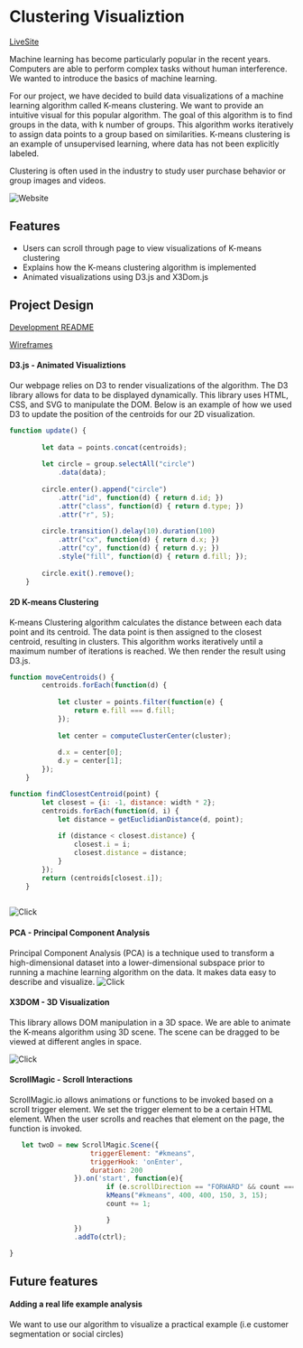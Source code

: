 # Clustering Visualiztion

[LiveSite][Clustering]

[Clustering]: https://clustervisualization.herokuapp.com/

Machine learning has become particularly popular in the recent years. Computers are able to perform complex tasks without human interference. We wanted to introduce the basics of machine learning.

For our project, we have decided to build data visualizations of a machine learning algorithm called K-means clustering. We want to provide an intuitive visual for this popular algorithm. The goal of this algorithm is to find groups in the data, with k number of groups. This algorithm works iteratively to assign data points to a group based on similarities. K-means clustering is an example of unsupervised learning, where data has not been explicitly labeled.

Clustering is often used in the industry to study user purchase behavior or group images and videos.

![Website](https://user-images.githubusercontent.com/26496447/29264745-1d17c0b8-8093-11e7-9db0-7541651c65a7.gif)

## Features

  * Users can scroll through page to view visualizations of K-means clustering
  * Explains how the K-means clustering algorithm is implemented
  * Animated visualizations using D3.js and X3Dom.js


## Project Design
[dev-readme]: docs/README.md
[wireframes]: docs/wireframes

[Development README][dev-readme]

[Wireframes][wireframes]


#### D3.js - Animated Visualiztions

Our webpage relies on D3 to render visualizations of the algorithm. The D3 library allows for data to be displayed dynamically. This library uses HTML, CSS, and SVG to manipulate the DOM. Below is an example of how we used D3 to update the position of the centroids for our 2D visualization.

```javascript
function update() {
    
        let data = points.concat(centroids);
        
        let circle = group.selectAll("circle")
            .data(data);
            
        circle.enter().append("circle")
            .attr("id", function(d) { return d.id; })
            .attr("class", function(d) { return d.type; })
            .attr("r", 5);
            
        circle.transition().delay(10).duration(100)
            .attr("cx", function(d) { return d.x; })
            .attr("cy", function(d) { return d.y; })
            .style("fill", function(d) { return d.fill; });
        
        circle.exit().remove();
    }

```




#### 2D K-means Clustering

K-means Clustering algorithm calculates the distance between each data point and its centroid. The data point is then assigned to the closest centroid, resulting in clusters. This algorithm works iteratively until a maximum number of iterations is reached. We then render the result using D3.js.

```javascript
function moveCentroids() {
        centroids.forEach(function(d) {
            
            let cluster = points.filter(function(e) {
                return e.fill === d.fill;
            });
           
            let center = computeClusterCenter(cluster);
          
            d.x = center[0];
            d.y = center[1];
        });
    }

function findClosestCentroid(point) {
        let closest = {i: -1, distance: width * 2};
        centroids.forEach(function(d, i) {
            let distance = getEuclidianDistance(d, point);
            
            if (distance < closest.distance) {
                closest.i = i;
                closest.distance = distance;
            }
        });
        return (centroids[closest.i]); 
    }
    
```

![Click](https://user-images.githubusercontent.com/26496447/29265125-aa51d706-8094-11e7-9751-8138702e5a13.gif)

#### PCA - Principal Component Analysis
Principal Component Analysis (PCA) is a technique used to transform a high-dimensional dataset into a lower-dimensional subspace prior to running a machine learning algorithm on the data. It makes data easy to describe and visualize. 
![Click](https://user-images.githubusercontent.com/26496447/29265623-9334b6fe-8096-11e7-9b77-9b1b608be457.gif)


#### X3DOM - 3D Visualization
This library allows DOM manipulation in a 3D space. We are able to animate the K-means algorithm using 3D scene. The scene can be dragged to be viewed at different angles in space. 

![Click](https://user-images.githubusercontent.com/26496447/29265793-31b09528-8097-11e7-91e9-1f84d959cc82.gif)



#### ScrollMagic - Scroll Interactions

ScrollMagic.io allows animations or functions to be invoked based on a scroll trigger element. We set the trigger element to be a certain HTML element. When the user scrolls and reaches that element on the page, the function is invoked.

```javascript
   let twoD = new ScrollMagic.Scene({
                    triggerElement: "#kmeans",
                    triggerHook: 'onEnter',
                    duration: 200
                }).on('start', function(e){
                        if (e.scrollDirection == "FORWARD" && count === 0){
                        kMeans("#kmeans", 400, 400, 150, 3, 15);
                        count += 1;

                        }
                })
                .addTo(ctrl);

}
```


## Future features

#### Adding a real life example analysis
We want to use our algorithm to visualize a practical example (i.e customer segmentation or social circles)

